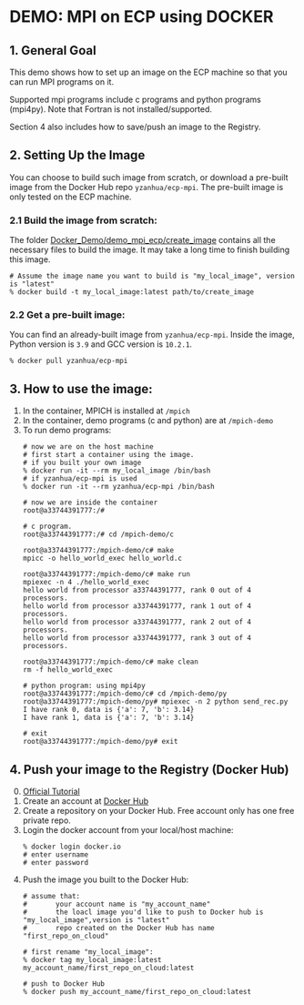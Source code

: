 # DEMO: MPI on ECP using DOCKER
## 1. General Goal
This demo shows how to set up an image on the ECP machine so that you can run MPI programs on it. 

Supported mpi programs include c programs and python programs (mpi4py). Note that Fortran is not installed/supported.

Section 4 also includes how to save/push an image to the Registry.


## 2. Setting Up the Image
You can choose to build such image from scratch, or download a pre-built image from the Docker Hub repo `yzanhua/ecp-mpi`. The pre-built image is only tested on the ECP machine. 
### 2.1 Build the image from scratch:
The folder [Docker_Demo/demo_mpi_ecp/create_image](create_image) contains all the necessary files to build the image. It may take a long time to finish building this image.
```shell
# Assume the image name you want to build is "my_local_image", version is "latest"
% docker build -t my_local_image:latest path/to/create_image
```
### 2.2 Get a pre-built image:
You can find an already-built image from `yzanhua/ecp-mpi`. Inside the image, Python version is `3.9` and GCC version is `10.2.1`.
```shell
% docker pull yzanhua/ecp-mpi
```


## 3. How to use the image:
1. In the container, MPICH is installed at `/mpich`
2. In the container, demo programs (c and python) are at `/mpich-demo`
3. To run demo programs:
    ```shell
    # now we are on the host machine
    # first start a container using the image.
    # if you built your own image 
    % docker run -it --rm my_local_image /bin/bash
    # if yzanhua/ecp-mpi is used
    % docker run -it --rm yzanhua/ecp-mpi /bin/bash

    # now we are inside the container
    root@a33744391777:/#

    # c program.
    root@a33744391777:/# cd /mpich-demo/c
    
    root@a33744391777:/mpich-demo/c# make
    mpicc -o hello_world_exec hello_world.c
    
    root@a33744391777:/mpich-demo/c# make run
    mpiexec -n 4 ./hello_world_exec
    hello world from processor a33744391777, rank 0 out of 4 processors.
    hello world from processor a33744391777, rank 1 out of 4 processors.
    hello world from processor a33744391777, rank 2 out of 4 processors.
    hello world from processor a33744391777, rank 3 out of 4 processors.

    root@a33744391777:/mpich-demo/c# make clean
    rm -f hello_world_exec

    # python program: using mpi4py
    root@a33744391777:/mpich-demo/c# cd /mpich-demo/py
    root@a33744391777:/mpich-demo/py# mpiexec -n 2 python send_rec.py
    I have rank 0, data is {'a': 7, 'b': 3.14}
    I have rank 1, data is {'a': 7, 'b': 3.14}

    # exit
    root@a33744391777:/mpich-demo/py# exit
    ```

## 4. Push your image to the Registry (Docker Hub)

0. [Official Tutorial](https://docs.docker.com/docker-hub/repos/)
1. Create an account at [Docker Hub](https://hub.docker.com/)
2. Create a repository on your Docker Hub. Free account only has one free private repo.
2. Login the docker account from your local/host machine:
    ```shell
    % docker login docker.io
    # enter username
    # enter password
    ```
3. Push the image you built to the Docker Hub:
    ```shell
    # assume that: 
    #       your account name is "my_account_name"
    #       the loacl image you'd like to push to Docker hub is "my_local_image",version is "latest"
    #       repo created on the Docker Hub has name "first_repo_on_cloud"
    
    # first rename "my_local_image":
    % docker tag my_local_image:latest my_account_name/first_repo_on_cloud:latest

    # push to Docker Hub
    % docker push my_account_name/first_repo_on_cloud:latest
    ```